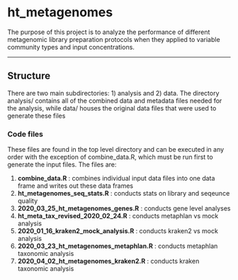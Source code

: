 # ht_metagenomes
The purpose of this project is to analyze the performance of different 
metagenomic library preparation protocols when they applied to variable 
community types and input concentrations. 

---

## Structure 

There are two main subdirectories: 1) analysis and 2) data. The directory 
analysis/ contains all of the combined data and metadata files needed for the 
analysis, while data/ houses the original data files that were used to generate
these files

### Code files

These files are found in the top level directory and can be executed in any 
order with the exception of combine_data.R, which must be run first to generate 
the input files. The files are: 

1. **combine_data.R**
  : combines individual input data files into one data frame and writes out these 
data frames
2. **ht_metagenomes_seq_stats.R**
  : conducts stats on library and seqeunce quality
3. **2020_03_25_ht_metagenomes_genes.R**
  : conducts gene level analyses
4. **ht_meta_tax_revised_2020_02_24.R**
  : conducts metaphlan vs mock analysis
5. **2020_01_16_kraken2_mock_analysis.R**
  : conducts kraken2 vs mock analysis
6. **2020_03_23_ht_metagenomes_metaphlan.R**
  : conducts metaphlan taxonomic analysis 
7. **2020_04_02_ht_metagenomes_kraken2.R**
  : conducts kraken taxonomic analysis 


